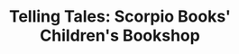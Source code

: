 ---
title: "Telling Tales: Scorpio Books' Children's Bookshop"
url: /christchurch/telling-tales-scorpio-books-childrens-bookshop/
shop: Bücher
---